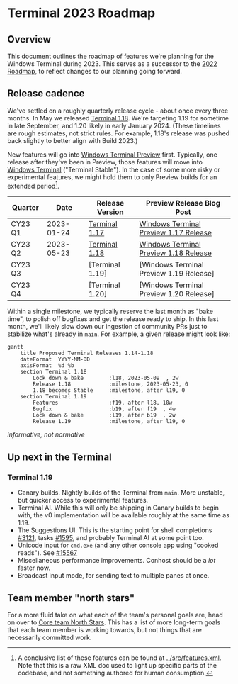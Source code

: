 # Terminal 2023 Roadmap

## Overview 

This document outlines the roadmap of features we're planning for the Windows Terminal during 2023. This serves as a successor to the [2022 Roadmap], to reflect changes to our planning going forward.

## Release cadence

We've settled on a roughly quarterly release cycle - about once every three months. In May we released [Terminal 1.18]. We're targeting 1.19 for sometime in late September, and 1.20 likely in early January 2024. (These timelines are rough estimates, not strict rules. For example, 1.18's release was pushed back slightly to better align with Build 2023.)

New features will go into [Windows Terminal Preview](https://aka.ms/terminal-preview) first. Typically, one release after they've been in Preview, those features will move into [Windows Terminal](https://aka.ms/terminal) ("Terminal Stable"). In the case of some more risky or experimental features, we might hold them to only Preview builds for an extended period[^1].


| Quarter | Date       | Release Version | Preview Release Blog Post |
| --------|------------|---------------- | ------------------------- |
| CY23 Q1 | 2023-01-24 | [Terminal 1.17] | [Windows Terminal Preview 1.17 Release] |
| CY23 Q2 | 2023-05-23 | [Terminal 1.18] | [Windows Terminal Preview 1.18 Release] |
| CY23 Q3 |            | [Terminal 1.19] | [Windows Terminal Preview 1.19 Release] |
| CY23 Q4 |            | [Terminal 1.20] | [Windows Terminal Preview 1.20 Release] |

Within a single milestone, we typically reserve the last month as "bake time", to polish off bugfixes and get the release ready to ship. In this last month, we'll likely slow down our ingestion of community PRs just to stabilize what's already in `main`. For example, a given release might look like:

```mermaid
gantt
    title Proposed Terminal Releases 1.14-1.18
    dateFormat  YYYY-MM-DD
    axisFormat  %d %b
    section Terminal 1.18
        Lock down & bake        :l18, 2023-05-09  , 2w
        Release 1.18            :milestone, 2023-05-23, 0
        1.18 becomes Stable     :milestone, after l19, 0
    section Terminal 1.19
        Features                :f19, after l18, 10w
        Bugfix                  :b19, after f19  , 4w
        Lock down & bake        :l19, after b19  , 2w
        Release 1.19            :milestone, after l19, 0
```

_informative, not normative_

## Up next in the Terminal

### Terminal 1.19

* Canary builds. Nightly builds of the Terminal from `main`. More unstable, but quicker access to experimental features.
* Terminal AI. While this will only be shipping in Canary builds to begin with, the v0 implementation will be available roughly at the same time as 1.19.
* The Suggestions UI. This is the starting point for shell completions [#3121], tasks [#1595], and probably Terminal AI at some point too.
* Unicode input for `cmd.exe` (and any other console app using "cooked reads"). See [#15567]
* Miscellaneous performance improvements. Conhost should be a _lot_ faster now.
* Broadcast input mode, for sending text to multiple panes at once.

## Team member "north stars"

For a more fluid take on what each of the team's personal goals are, head on over to [Core team North Stars]. This has a list of more long-term goals that each team member is working towards, but not things that are necessarily committed work.


[^1]: A conclusive list of these features can be found at [../src/features.xml](../src/features.xml). Note that this is a raw XML doc used to light up specific parts of the codebase, and not something authored for human consumption.

[2022 Roadmap]: ./roadmap-2022.md

[Terminal 1.17]: https://github.com/microsoft/terminal/releases/tag/v1.17.1023
[Terminal 1.18]: https://github.com/microsoft/terminal/releases/tag/v1.18.1462.0
[Windows Terminal Preview 1.17 Release]: https://devblogs.microsoft.com/commandline/windows-terminal-preview-1-17-release/
[Windows Terminal Preview 1.18 Release]: https://devblogs.microsoft.com/commandline/windows-terminal-preview-1-18-release/

[@DHowett]: https://github.com/DHowett
[@zadjii-msft]: https://github.com/zadjii-msft
[@lhecker]: https://github.com/lhecker
[@carlos-zamora]: https://github.com/carlos-zamora
[@PankajBhojwani]: https://github.com/PankajBhojwani

[Core team North Stars]: https://github.com/microsoft/terminal/wiki/Core-team-North-Stars

[#1595]: https://github.com/microsoft/terminal/issues/1595
[#3121]: https://github.com/microsoft/terminal/issues/3121
[#15567]: https://github.com/microsoft/terminal/issues/15567
